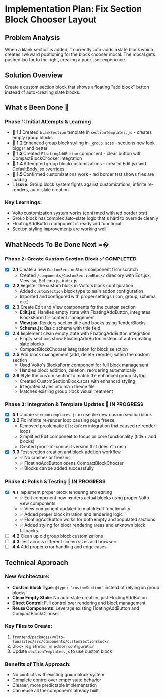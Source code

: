 # Implementation Plan: Fix Section Block Chooser Layout

## Problem Analysis
When a blank section is added, it currently auto-adds a slate block which creates awkward positioning for the block chooser modal. The modal gets pushed too far to the right, creating a poor user experience.

## Solution Overview
Create a custom section block that shows a floating "add block" button instead of auto-creating slate blocks.

## What's Been Done 

### Phase 1: Initial Attempts & Learning
-  **1.1** Created `blankSection` template in `sectionTemplates.js` - creates empty group blocks
-  **1.2** Enhanced group block styling in `_group.scss` - sections now look bigger and better
-  **1.3** Created `FloatingAddButton` component - clean button with CompactBlockChooser integration
-  **1.4** Attempted group block customizations - created Edit.jsx and DefaultBody.jsx overrides
-  **1.5** Confirmed customizations work - red border test shows files are loading
- L **Issue**: Group block system fights against customizations, infinite re-renders, auto-slate creation

### Key Learnings:
- Volto customization system works (confirmed with red border test)
- Group block has complex auto-slate logic that's hard to override cleanly  
- FloatingAddButton component is ready and functional
- Section styling improvements are working well

## What Needs To Be Done Next =�

### Phase 2: Create Custom Section Block ✅ COMPLETED
- [x] **2.1** Create a new `CustomSectionBlock` component from scratch
  - Created `/components/CustomSectionBlock/` directory with Edit.jsx, View.jsx, Schema.js, index.js
- [x] **2.2** Register the custom block in Volto's block configuration
  - Added `customSection` block type to main addon configuration
  - Imported and configured with proper settings (icon, group, schema, etc.)
- [x] **2.3** Create Edit and View components for the custom section
  - **Edit.jsx**: Handles empty state with FloatingAddButton, integrates BlocksForm for content management
  - **View.jsx**: Renders section title and blocks using RenderBlocks
  - **Schema.js**: Basic schema with title field
- [x] **2.4** Implement clean empty state with FloatingAddButton integration
  - Empty sections show FloatingAddButton instead of auto-creating slate blocks
  - CompactBlockChooser integration for block selection
- [x] **2.5** Add block management (add, delete, reorder) within the custom section
  - Used Volto's BlocksForm component for full block management
  - Handles block addition, deletion, reordering automatically
- [x] **2.6** Style the custom section to match the enhanced group styling
  - Created CustomSectionBlock.scss with enhanced styling
  - Integrated styles into main theme file
  - Matches existing group block visual treatment

### Phase 3: Integration & Template Updates 🚧 IN PROGRESS
- [x] **3.1** Update `sectionTemplates.js` to use the new custom section block
- [x] **3.2** Fix infinite re-render loop causing page freeze
  - Removed problematic `BlocksForm` integration that caused re-render loops
  - Simplified Edit component to focus on core functionality (title + add blocks)
  - Created proof-of-concept version that doesn't crash
- [x] **3.3** Test section creation and block addition workflow
  - ✅ No crashes or freezing
  - ✅ FloatingAddButton opens CompactBlockChooser
  - ✅ Blocks can be added successfully

### Phase 4: Polish & Testing 🚧 IN PROGRESS  
- [x] **4.1** Implement proper block rendering and editing
  - ✅ Edit component now renders actual blocks using proper Volto view components
  - ✅ View component updated to match Edit functionality
  - ✅ Added proper block iteration and rendering logic
  - ✅ FloatingAddButton works for both empty and populated sections
  - ✅ Added styling for block rendering areas and unknown block fallbacks
- [ ] **4.2** Clean up old group block customizations  
- [ ] **4.3** Test across different screen sizes and browsers
- [ ] **4.4** Add proper error handling and edge cases

## Technical Approach

### New Architecture:
- **Custom Block Type**: `@type: 'customSection'` instead of relying on group blocks
- **Clean Empty State**: No auto-slate creation, just FloatingAddButton
- **Direct Control**: Full control over rendering and block management
- **Reuse Components**: Leverage existing FloatingAddButton and CompactBlockChooser

### Key Files to Create:
1. `frontend/packages/volto-lunasites/src/components/CustomSectionBlock/`
2. Block registration in addon configuration
3. Update `sectionTemplates.js` to use custom block

### Benefits of This Approach:
- No conflicts with existing group block system
- Complete control over empty state behavior  
- Cleaner, more predictable implementation
- Can reuse all the components already built